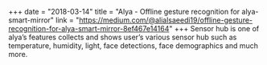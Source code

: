 +++
date = "2018-03-14"
title = "Alya - Offline gesture recognition for alya-smart-mirror"
link = "https://medium.com/@alialsaeedi19/offline-gesture-recognition-for-alya-smart-mirror-8ef467e14164"
+++
Sensor hub is one of alya’s features collects and shows user’s various sensor hub such as temperature, humidity, light, face detections, face demographics and much more.